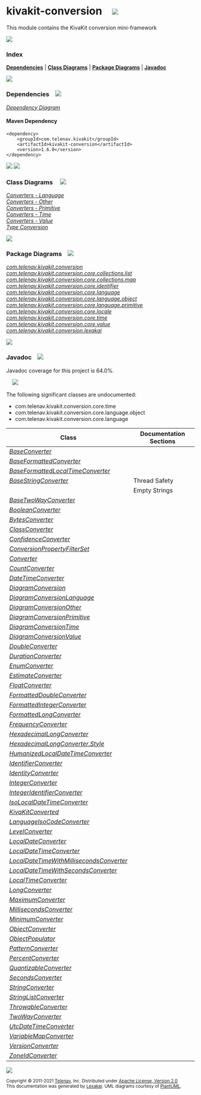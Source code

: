[//]: # (start-user-text)



[//]: # (end-user-text)

# kivakit-conversion &nbsp;&nbsp; <img src="https://telenav.github.io/telenav-assets/images/icons/puzzle-32.png" srcset="https://telenav.github.io/telenav-assets/images/icons/puzzle-32-2x.png 2x"/>

This module contains the KivaKit conversion mini-framework

<img src="https://telenav.github.io/telenav-assets/images/icons/horizontal-line-512.png" srcset="https://telenav.github.io/telenav-assets/images/separators/horizontal-line-512-2x.png 2x"/>

### Index



[**Dependencies**](#dependencies) | [**Class Diagrams**](#class-diagrams) | [**Package Diagrams**](#package-diagrams) | [**Javadoc**](#javadoc)

<img src="https://telenav.github.io/telenav-assets/images/icons/horizontal-line-512.png" srcset="https://telenav.github.io/telenav-assets/images/separators/horizontal-line-512-2x.png 2x"/>

### Dependencies <a name="dependencies"></a> &nbsp;&nbsp; <img src="https://telenav.github.io/telenav-assets/images/icons/dependencies-32.png" srcset="https://telenav.github.io/telenav-assets/images/icons/dependencies-32-2x.png 2x"/>

[*Dependency Diagram*](https://www.kivakit.org/1.6.0/lexakai/kivakit/kivakit-conversion/documentation/diagrams/dependencies.svg)

#### Maven Dependency

    <dependency>
        <groupId>com.telenav.kivakit</groupId>
        <artifactId>kivakit-conversion</artifactId>
        <version>1.6.0</version>
    </dependency>

<img src="https://telenav.github.io/telenav-assets/images/icons/horizontal-line-128.png" srcset="https://telenav.github.io/telenav-assets/images/separators/horizontal-line-128-2x.png 2x"/>

[//]: # (start-user-text)



[//]: # (end-user-text)

<img src="https://telenav.github.io/telenav-assets/images/icons/horizontal-line-128.png" srcset="https://telenav.github.io/telenav-assets/images/separators/horizontal-line-128-2x.png 2x"/>

### Class Diagrams <a name="class-diagrams"></a> &nbsp; &nbsp; <img src="https://telenav.github.io/telenav-assets/images/icons/diagram-40.png" srcset="https://telenav.github.io/telenav-assets/images/icons/diagram-40-2x.png 2x"/>

[*Converters - Language*](https://www.kivakit.org/1.6.0/lexakai/kivakit/kivakit-conversion/documentation/diagrams/diagram-conversion-language.svg)  
[*Converters - Other*](https://www.kivakit.org/1.6.0/lexakai/kivakit/kivakit-conversion/documentation/diagrams/diagram-conversion-other.svg)  
[*Converters - Primitive*](https://www.kivakit.org/1.6.0/lexakai/kivakit/kivakit-conversion/documentation/diagrams/diagram-conversion-primitive.svg)  
[*Converters - Time*](https://www.kivakit.org/1.6.0/lexakai/kivakit/kivakit-conversion/documentation/diagrams/diagram-conversion-time.svg)  
[*Converters - Value*](https://www.kivakit.org/1.6.0/lexakai/kivakit/kivakit-conversion/documentation/diagrams/diagram-conversion-value.svg)  
[*Type Conversion*](https://www.kivakit.org/1.6.0/lexakai/kivakit/kivakit-conversion/documentation/diagrams/diagram-conversion.svg)

<img src="https://telenav.github.io/telenav-assets/images/icons/horizontal-line-128.png" srcset="https://telenav.github.io/telenav-assets/images/separators/horizontal-line-128-2x.png 2x"/>

### Package Diagrams <a name="package-diagrams"></a> &nbsp;&nbsp; <img src="https://telenav.github.io/telenav-assets/images/icons/box-32.png" srcset="https://telenav.github.io/telenav-assets/images/icons/box-32-2x.png 2x"/>

[*com.telenav.kivakit.conversion*](https://www.kivakit.org/1.6.0/lexakai/kivakit/kivakit-conversion/documentation/diagrams/com.telenav.kivakit.conversion.svg)  
[*com.telenav.kivakit.conversion.core.collections.list*](https://www.kivakit.org/1.6.0/lexakai/kivakit/kivakit-conversion/documentation/diagrams/com.telenav.kivakit.conversion.core.collections.list.svg)  
[*com.telenav.kivakit.conversion.core.collections.map*](https://www.kivakit.org/1.6.0/lexakai/kivakit/kivakit-conversion/documentation/diagrams/com.telenav.kivakit.conversion.core.collections.map.svg)  
[*com.telenav.kivakit.conversion.core.identifier*](https://www.kivakit.org/1.6.0/lexakai/kivakit/kivakit-conversion/documentation/diagrams/com.telenav.kivakit.conversion.core.identifier.svg)  
[*com.telenav.kivakit.conversion.core.language*](https://www.kivakit.org/1.6.0/lexakai/kivakit/kivakit-conversion/documentation/diagrams/com.telenav.kivakit.conversion.core.language.svg)  
[*com.telenav.kivakit.conversion.core.language.object*](https://www.kivakit.org/1.6.0/lexakai/kivakit/kivakit-conversion/documentation/diagrams/com.telenav.kivakit.conversion.core.language.object.svg)  
[*com.telenav.kivakit.conversion.core.language.primitive*](https://www.kivakit.org/1.6.0/lexakai/kivakit/kivakit-conversion/documentation/diagrams/com.telenav.kivakit.conversion.core.language.primitive.svg)  
[*com.telenav.kivakit.conversion.core.locale*](https://www.kivakit.org/1.6.0/lexakai/kivakit/kivakit-conversion/documentation/diagrams/com.telenav.kivakit.conversion.core.locale.svg)  
[*com.telenav.kivakit.conversion.core.time*](https://www.kivakit.org/1.6.0/lexakai/kivakit/kivakit-conversion/documentation/diagrams/com.telenav.kivakit.conversion.core.time.svg)  
[*com.telenav.kivakit.conversion.core.value*](https://www.kivakit.org/1.6.0/lexakai/kivakit/kivakit-conversion/documentation/diagrams/com.telenav.kivakit.conversion.core.value.svg)  
[*com.telenav.kivakit.conversion.lexakai*](https://www.kivakit.org/1.6.0/lexakai/kivakit/kivakit-conversion/documentation/diagrams/com.telenav.kivakit.conversion.lexakai.svg)

<img src="https://telenav.github.io/telenav-assets/images/icons/horizontal-line-128.png" srcset="https://telenav.github.io/telenav-assets/images/separators/horizontal-line-128-2x.png 2x"/>

### Javadoc <a name="javadoc"></a> &nbsp;&nbsp; <img src="https://telenav.github.io/telenav-assets/images/icons/books-24.png" srcset="https://telenav.github.io/telenav-assets/images/icons/books-24-2x.png 2x"/>

Javadoc coverage for this project is 64.0%.  
  
&nbsp; &nbsp; <img src="https://telenav.github.io/telenav-assets/meters/meter-60-96.png" srcset="https://telenav.github.io/telenav-assets/meters/meter-60-96-2x.png 2x"/>


The following significant classes are undocumented:  

- com.telenav.kivakit.conversion.core.time  
- com.telenav.kivakit.conversion.core.language.object  
- com.telenav.kivakit.conversion.core.language

| Class | Documentation Sections |
|---|---|
| [*BaseConverter*](https://www.kivakit.org/1.6.0/javadoc/kivakit/kivakit.conversion/////////////////////////////////////////////.html) |  |  
| [*BaseFormattedConverter*](https://www.kivakit.org/1.6.0/javadoc/kivakit/kivakit.conversion////////////////////////////////////////////////////////////////.html) |  |  
| [*BaseFormattedLocalTimeConverter*](https://www.kivakit.org/1.6.0/javadoc/kivakit/kivakit.conversion/////////////////////////////////////////////////////////////////////////.html) |  |  
| [*BaseStringConverter*](https://www.kivakit.org/1.6.0/javadoc/kivakit/kivakit.conversion///////////////////////////////////////////////////.html) | Thread Safety |  
| | Empty Strings |  
| [*BaseTwoWayConverter*](https://www.kivakit.org/1.6.0/javadoc/kivakit/kivakit.conversion///////////////////////////////////////////////////.html) |  |  
| [*BooleanConverter*](https://www.kivakit.org/1.6.0/javadoc/kivakit/kivakit.conversion////////////////////////////////////////////////////////////////////////.html) |  |  
| [*BytesConverter*](https://www.kivakit.org/1.6.0/javadoc/kivakit/kivakit.conversion/////////////////////////////////////////////////////////.html) |  |  
| [*ClassConverter*](https://www.kivakit.org/1.6.0/javadoc/kivakit/kivakit.conversion////////////////////////////////////////////////////////////.html) |  |  
| [*ConfidenceConverter*](https://www.kivakit.org/1.6.0/javadoc/kivakit/kivakit.conversion//////////////////////////////////////////////////////////////.html) |  |  
| [*ConversionPropertyFilterSet*](https://www.kivakit.org/1.6.0/javadoc/kivakit/kivakit.conversion////////////////////////////////////////////////////////////////////////////////.html) |  |  
| [*Converter*](https://www.kivakit.org/1.6.0/javadoc/kivakit/kivakit.conversion/////////////////////////////////////////.html) |  |  
| [*CountConverter*](https://www.kivakit.org/1.6.0/javadoc/kivakit/kivakit.conversion/////////////////////////////////////////////////////////.html) |  |  
| [*DateTimeConverter*](https://www.kivakit.org/1.6.0/javadoc/kivakit/kivakit.conversion///////////////////////////////////////////////////////////.html) |  |  
| [*DiagramConversion*](https://www.kivakit.org/1.6.0/javadoc/kivakit/kivakit.conversion/////////////////////////////////////////////////////////.html) |  |  
| [*DiagramConversionLanguage*](https://www.kivakit.org/1.6.0/javadoc/kivakit/kivakit.conversion/////////////////////////////////////////////////////////////////.html) |  |  
| [*DiagramConversionOther*](https://www.kivakit.org/1.6.0/javadoc/kivakit/kivakit.conversion//////////////////////////////////////////////////////////////.html) |  |  
| [*DiagramConversionPrimitive*](https://www.kivakit.org/1.6.0/javadoc/kivakit/kivakit.conversion//////////////////////////////////////////////////////////////////.html) |  |  
| [*DiagramConversionTime*](https://www.kivakit.org/1.6.0/javadoc/kivakit/kivakit.conversion/////////////////////////////////////////////////////////////.html) |  |  
| [*DiagramConversionValue*](https://www.kivakit.org/1.6.0/javadoc/kivakit/kivakit.conversion//////////////////////////////////////////////////////////////.html) |  |  
| [*DoubleConverter*](https://www.kivakit.org/1.6.0/javadoc/kivakit/kivakit.conversion///////////////////////////////////////////////////////////////////////.html) |  |  
| [*DurationConverter*](https://www.kivakit.org/1.6.0/javadoc/kivakit/kivakit.conversion///////////////////////////////////////////////////////////.html) |  |  
| [*EnumConverter*](https://www.kivakit.org/1.6.0/javadoc/kivakit/kivakit.conversion///////////////////////////////////////////////////////////.html) |  |  
| [*EstimateConverter*](https://www.kivakit.org/1.6.0/javadoc/kivakit/kivakit.conversion////////////////////////////////////////////////////////////.html) |  |  
| [*FloatConverter*](https://www.kivakit.org/1.6.0/javadoc/kivakit/kivakit.conversion//////////////////////////////////////////////////////////////////////.html) |  |  
| [*FormattedDoubleConverter*](https://www.kivakit.org/1.6.0/javadoc/kivakit/kivakit.conversion////////////////////////////////////////////////////////////////////////////////.html) |  |  
| [*FormattedIntegerConverter*](https://www.kivakit.org/1.6.0/javadoc/kivakit/kivakit.conversion/////////////////////////////////////////////////////////////////////////////////.html) |  |  
| [*FormattedLongConverter*](https://www.kivakit.org/1.6.0/javadoc/kivakit/kivakit.conversion//////////////////////////////////////////////////////////////////////////////.html) |  |  
| [*FrequencyConverter*](https://www.kivakit.org/1.6.0/javadoc/kivakit/kivakit.conversion////////////////////////////////////////////////////////////.html) |  |  
| [*HexadecimalLongConverter*](https://www.kivakit.org/1.6.0/javadoc/kivakit/kivakit.conversion////////////////////////////////////////////////////////////////////////////////.html) |  |  
| [*HexadecimalLongConverter.Style*](https://www.kivakit.org/1.6.0/javadoc/kivakit/kivakit.conversion//////////////////////////////////////////////////////////////////////////////////////.html) |  |  
| [*HumanizedLocalDateTimeConverter*](https://www.kivakit.org/1.6.0/javadoc/kivakit/kivakit.conversion/////////////////////////////////////////////////////////////////////////.html) |  |  
| [*IdentifierConverter*](https://www.kivakit.org/1.6.0/javadoc/kivakit/kivakit.conversion///////////////////////////////////////////////////////////////////.html) |  |  
| [*IdentityConverter*](https://www.kivakit.org/1.6.0/javadoc/kivakit/kivakit.conversion///////////////////////////////////////////////////////////////.html) |  |  
| [*IntegerConverter*](https://www.kivakit.org/1.6.0/javadoc/kivakit/kivakit.conversion////////////////////////////////////////////////////////////////////////.html) |  |  
| [*IntegerIdentifierConverter*](https://www.kivakit.org/1.6.0/javadoc/kivakit/kivakit.conversion//////////////////////////////////////////////////////////////////////////.html) |  |  
| [*IsoLocalDateTimeConverter*](https://www.kivakit.org/1.6.0/javadoc/kivakit/kivakit.conversion///////////////////////////////////////////////////////////////////.html) |  |  
| [*KivaKitConverted*](https://www.kivakit.org/1.6.0/javadoc/kivakit/kivakit.conversion/////////////////////////////////////////////////////////////////////.html) |  |  
| [*LanguageIsoCodeConverter*](https://www.kivakit.org/1.6.0/javadoc/kivakit/kivakit.conversion////////////////////////////////////////////////////////////////////.html) |  |  
| [*LevelConverter*](https://www.kivakit.org/1.6.0/javadoc/kivakit/kivakit.conversion/////////////////////////////////////////////////////////.html) |  |  
| [*LocalDateConverter*](https://www.kivakit.org/1.6.0/javadoc/kivakit/kivakit.conversion////////////////////////////////////////////////////////////.html) |  |  
| [*LocalDateTimeConverter*](https://www.kivakit.org/1.6.0/javadoc/kivakit/kivakit.conversion////////////////////////////////////////////////////////////////.html) |  |  
| [*LocalDateTimeWithMillisecondsConverter*](https://www.kivakit.org/1.6.0/javadoc/kivakit/kivakit.conversion////////////////////////////////////////////////////////////////////////////////.html) |  |  
| [*LocalDateTimeWithSecondsConverter*](https://www.kivakit.org/1.6.0/javadoc/kivakit/kivakit.conversion///////////////////////////////////////////////////////////////////////////.html) |  |  
| [*LocalTimeConverter*](https://www.kivakit.org/1.6.0/javadoc/kivakit/kivakit.conversion////////////////////////////////////////////////////////////.html) |  |  
| [*LongConverter*](https://www.kivakit.org/1.6.0/javadoc/kivakit/kivakit.conversion/////////////////////////////////////////////////////////////////////.html) |  |  
| [*MaximumConverter*](https://www.kivakit.org/1.6.0/javadoc/kivakit/kivakit.conversion///////////////////////////////////////////////////////////.html) |  |  
| [*MillisecondsConverter*](https://www.kivakit.org/1.6.0/javadoc/kivakit/kivakit.conversion///////////////////////////////////////////////////////////////.html) |  |  
| [*MinimumConverter*](https://www.kivakit.org/1.6.0/javadoc/kivakit/kivakit.conversion///////////////////////////////////////////////////////////.html) |  |  
| [*ObjectConverter*](https://www.kivakit.org/1.6.0/javadoc/kivakit/kivakit.conversion////////////////////////////////////////////////////////////////////.html) |  |  
| [*ObjectPopulator*](https://www.kivakit.org/1.6.0/javadoc/kivakit/kivakit.conversion////////////////////////////////////////////////////////////////////.html) |  |  
| [*PatternConverter*](https://www.kivakit.org/1.6.0/javadoc/kivakit/kivakit.conversion//////////////////////////////////////////////////////////////.html) |  |  
| [*PercentConverter*](https://www.kivakit.org/1.6.0/javadoc/kivakit/kivakit.conversion///////////////////////////////////////////////////////////.html) |  |  
| [*QuantizableConverter*](https://www.kivakit.org/1.6.0/javadoc/kivakit/kivakit.conversion///////////////////////////////////////////////////////////////.html) |  |  
| [*SecondsConverter*](https://www.kivakit.org/1.6.0/javadoc/kivakit/kivakit.conversion//////////////////////////////////////////////////////////.html) |  |  
| [*StringConverter*](https://www.kivakit.org/1.6.0/javadoc/kivakit/kivakit.conversion///////////////////////////////////////////////.html) |  |  
| [*StringListConverter*](https://www.kivakit.org/1.6.0/javadoc/kivakit/kivakit.conversion/////////////////////////////////////////////////////////////////////////.html) |  |  
| [*ThrowableConverter*](https://www.kivakit.org/1.6.0/javadoc/kivakit/kivakit.conversion////////////////////////////////////////////////////////////////.html) |  |  
| [*TwoWayConverter*](https://www.kivakit.org/1.6.0/javadoc/kivakit/kivakit.conversion///////////////////////////////////////////////.html) |  |  
| [*UtcDateTimeConverter*](https://www.kivakit.org/1.6.0/javadoc/kivakit/kivakit.conversion//////////////////////////////////////////////////////////////.html) |  |  
| [*VariableMapConverter*](https://www.kivakit.org/1.6.0/javadoc/kivakit/kivakit.conversion/////////////////////////////////////////////////////////////////////////.html) |  |  
| [*VersionConverter*](https://www.kivakit.org/1.6.0/javadoc/kivakit/kivakit.conversion///////////////////////////////////////////////////////////.html) |  |  
| [*ZoneIdConverter*](https://www.kivakit.org/1.6.0/javadoc/kivakit/kivakit.conversion/////////////////////////////////////////////////////////.html) |  |  

[//]: # (start-user-text)



[//]: # (end-user-text)

<img src="https://telenav.github.io/telenav-assets/images/icons/horizontal-line-512.png" srcset="https://telenav.github.io/telenav-assets/images/separators/horizontal-line-512-2x.png 2x"/>

<sub>Copyright &#169; 2011-2021 [Telenav](https://telenav.com), Inc. Distributed under [Apache License, Version 2.0](LICENSE)</sub>  
<sub>This documentation was generated by [Lexakai](https://lexakai.org). UML diagrams courtesy of [PlantUML](https://plantuml.com).</sub>
